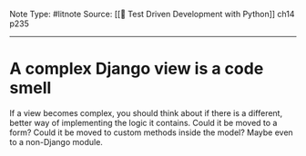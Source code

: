 Note Type: #litnote
Source: [[📖 Test Driven Development with Python]] ch14 p235

---
# A complex Django view is a code smell
If a view becomes complex, you should think about if there is a different, better way of implementing the logic it contains. Could it be moved to a form? Could it be moved to custom methods inside the model? Maybe even to a non-Django module.